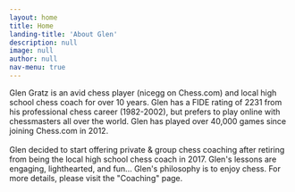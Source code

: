 ```yaml
---
layout: home
title: Home
landing-title: 'About Glen'
description: null
image: null
author: null
nav-menu: true
---
```

Glen Gratz is an avid chess player (nicegg on Chess.com) and local high school chess coach for over 10 years. Glen has a FIDE rating of 2231 from his professional chess career (1982-2002), but prefers to play online with chessmasters all over the world. Glen has played over 40,000 games since joining Chess.com in 2012.<br /><br />
Glen decided to start offering private & group chess coaching after retiring from being the local high school chess coach in 2017. Glen's lessons are engaging, lighthearted, and fun... Glen's philosophy is to enjoy chess. For more details, please visit the "Coaching" page.